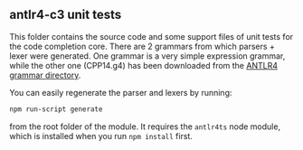 antlr4-c3 unit tests
--------------------
This folder contains the source code and some support files of unit tests for the code completion core. There are 2 grammars from which parsers + lexer were generated. One grammar is a very simple expression grammar, while the other one (CPP14.g4) has been downloaded from the [ANTLR4 grammar directory](https://github.com/antlr/grammars-v4/blob/master/cpp/CPP14.g4).

You can easily regenerate the parser and lexers by running:

```bash
npm run-script generate
```

from the root folder of the module. It requires the `antlr4ts` node module, which is installed when you run `npm install` first.

